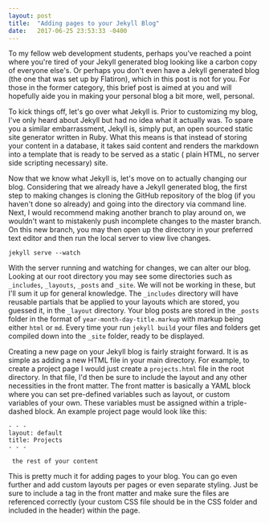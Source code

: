 ```yaml
---
layout: post
title:  "Adding pages to your Jekyll Blog"
date:   2017-06-25 23:53:33 -0400
---
```



To my fellow web development students, perhaps you've reached a point where you're tired of your Jekyll generated blog looking like a carbon copy of everyone else's. Or perhaps you don't even have a Jekyll generated blog (the one that was set up by Flatiron), which in this post is not for you. For those in the former category, this brief post is aimed at you and will hopefully aide you in making your personal blog a bit more, well, personal.

To kick things off, let's go over what Jekyll is. Prior to customizing my blog, I've only heard about Jekyll but had no idea what it actually was. To spare you a similar embarrassment, Jekyll is, simply put, an open sourced static site generator written in Ruby. What this means is that instead of storing your content in a database, it takes said content and renders the markdown into a template that is ready to be served as a static ( plain HTML, no server side scripting necessary) site. 

Now that we know what Jekyll is, let's  move on to actually changing our blog. Considering that we already have a Jekyll generated blog, the first step to making changes is cloning the GitHub repository of the blog (if you haven't done so already) and going into the directory via command line. Next, I would recommend making another branch to play around on, we wouldn't want to mistakenly push incomplete changes to the master branch. On this new branch, you may then open up the directory in your preferred text editor and then run the local server to view live changes.

`jekyll serve --watch`

With the server running and watching for changes, we can alter our blog. Looking at our root directory you may see some directories such as `_includes`, `_layouts`, `_posts` and `_site`. We will not be working in these, but I'll sum it up for general knowledge. The  `_includes` directory will have reusable partials that be applied to your layouts which are stored, you guessed it, in the `_layout` directory. Your blog posts are stored in the `_posts`  folder in the format of `year-month-day-title.markup` with markup being either `html` or `md`. Every time your run `jekyll build` your files and folders get compiled down into the `_site` folder, ready to be displayed.

Creating a new page on your Jekyll blog is fairly straight forward.  It is as simple as adding a new HTML file in your main directory. For example, to create a project page I would just create a `projects.html` file in the root directory. In that file, I'd then be sure to include the layout and any other necessities in the front matter. The front matter is basically a YAML block where you can set pre-defined variables such as layout, or custom variables of your own.  These variables must be assigned within a triple-dashed block. An example project page would look like this:

```
- - -
layout: default
title: Projects
- - -

 the rest of your content
```

This is pretty much it for adding pages to your blog. You can go even further and add custom layouts per pages or even separate styling. Just be sure to include a tag in the front matter and make sure the files are referenced correctly (your custom CSS file should be in the CSS folder and included in the header) within the page.
